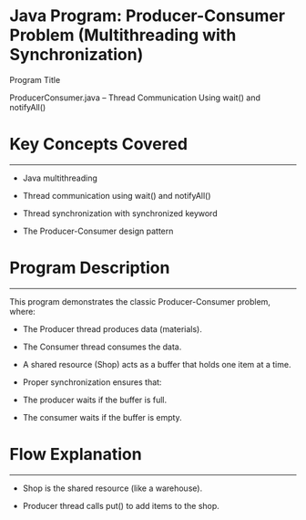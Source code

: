 # Java Program: Producer-Consumer Problem (Multithreading with Synchronization)

Program Title

ProducerConsumer.java – Thread Communication Using wait() and notifyAll()



# Key Concepts Covered
----------------------
* Java multithreading

* Thread communication using wait() and notifyAll()

* Thread synchronization with synchronized keyword

* The Producer-Consumer design pattern



# Program Description
---------------------
This program demonstrates the classic Producer-Consumer problem, where:

* The Producer thread produces data (materials).

* The Consumer thread consumes the data.

* A shared resource (Shop) acts as a buffer that holds one item at a time.

* Proper synchronization ensures that:

* The producer waits if the buffer is full.

* The consumer waits if the buffer is empty.



# Flow Explanation
------------------
* Shop is the shared resource (like a warehouse).

* Producer thread calls put() to add items to the shop.
